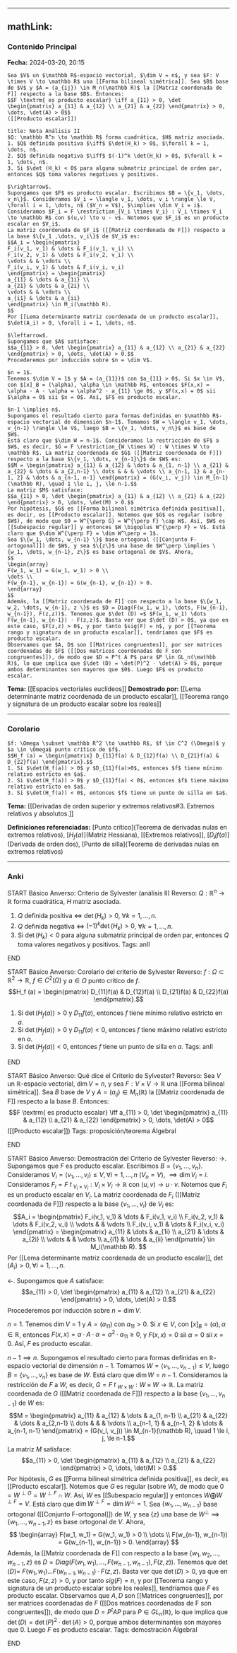 
---
mathLink:
---
### Contenido Principal

**Fecha:** 2024-03-20, 20:15

```ad-theorem
Sea $V$ un $\mathbb R$-espacio vectorial, $\dim V = n$, y sea $F: V \times V \to \mathbb R$ una [[Forma bilineal simétrica]]. Sea $B$ base de $V$ y $A = (a_{ij}) \in M_n(\mathbb R)$ la [[Matriz coordenada de F]] respecto a la base $B$. Entonces:
$$F \textrm{ es producto escalar} \iff a_{11} > 0, \det \begin{pmatrix} a_{11} & a_{12} \\ a_{21} & a_{22} \end{pmatrix} > 0, \dots, \det(A) > 0$$
([[Producto escalar]])
```

```ad-note
title: Nota Análisis II
$Q: \mathbb R^n \to \mathbb R$ forma cuadrática, $H$ matriz asociada.
1. $Q$ definida positiva $\iff$ $\det(H_k) > 0$, $\forall k = 1, \dots, n$.
2. $Q$ definida negativa $\iff$ $(-1)^k \det(H_k) > 0$, $\forall k = 1, \dots, n$.
3. Si $\det (H_k) < 0$ para alguna submatriz principal de orden par, entonces $Q$ toma valores negativos y positivos.
```

```ad-proof
$\rightarrow$.
Supongamos que $F$ es producto escalar. Escribimos $B = \{v_1, \dots, v_n\}$. Consideramos $V_i = \langle v_1, \dots, v_i \rangle \le V, \forall i = 1, \dots, n$ ($V_n = V$), $\implies \dim V_i = i$. Consideramos $F_i = F \restriction_{V_i \times V_i} : V_i \times V_i \to \mathbb R$ con $(u,v) \to u · v$. Notemos que $F_i$ es un producto escalar en $V_i$.
La matriz coordenada de $F_i$ ([[Matriz coordenada de F]]) respecto a la base $\{v_1 ,\dots, v_i\}$ de $V_i$ es:
$$A_i = \begin{pmatrix}
F_i(v_1, v_1) & \dots & F_i(v_1, v_i) \\
F_i(v_2, v_1) & \dots & F_i(v_2, v_i) \\
\vdots & & \vdots \\
F_i(v_i, v_1) & \dots & F_i(v_i, v_i)
\end{pmatrix} = \begin{pmatrix}
a_{11} & \dots & a_{1i} \\
a_{21} & \dots & a_{2i} \\
\vdots & & \vdots \\
a_{i1} & \dots & a_{ii}
\end{pmatrix} \in M_i(\mathbb R).
$$
Por [[Lema determinante matriz coordenada de un producto escalar]], $\det(A_i) > 0, \forall i = 1, \dots, n$.

$\leftarrow$.
Supongamos que $A$ satisface:
$$a_{11} > 0, \det \begin{pmatrix} a_{11} & a_{12} \\ a_{21} & a_{22} \end{pmatrix} > 0, \dots, \det(A) > 0.$$
Procederemos por inducción sobre $n = \dim V$.

$n = 1$.
Tenemos $\dim V = 1$ y $A = (a_{11})$ con $a_{11} > 0$. Si $x \in V$, con $[x]_B = (\alpha), \alpha \in \mathbb R$, entonces $F(x,x) = \alpha · A · \alpha = \alpha^2 · a_{11} \ge 0$, y $F(x,x) = 0$ sii $\alpha = 0$ sii $x = 0$. Así, $F$ es producto escalar.

$n-1 \implies n$.
Supongamos el resultado cierto para formas definidas en $\mathbb R$-espacio vectorial de dimensión $n-1$. Tomamos $W = \langle v_1, \dots, v_{n-1} \rangle \le V$, luego $B = \{v_1, \dots, v_n\}$ es base de $W$.
Está claro que $\dim W = n-1$. Consideramos la restricción de $F$ a $W$, es decir, $G = F \restriction_{W \times W} : W \times W \to \mathbb R$. La matriz coordenada de $G$ ([[Matriz coordenada de F]]) respecto a la base $\{v_1, \dots, v_{n-1}\}$ de $W$ es:
$$M = \begin{pmatrix} a_{11} & a_{12} & \dots & a_{1, n-1} \\ a_{21} & a_{22} & \dots & a_{2,n-1} \\ dots & & & \vdots \\ a_{n-1, 1} & a_{n-1, 2} & \dots & a_{n-1, n-1} \end{pmatrix} = (G(v_i, v_j)) \in M_{n-1}(\mathbb R), \quad 1 \le i, j, \le n-1.$$
La matriz $M$ satisface:
$$a_{11} > 0, \det \begin{pmatrix} a_{11} & a_{12} \\ a_{21} & a_{22} \end{pmatrix} > 0, \dots, \det(M) > 0.$$
Por hipótesis, $G$ es [[Forma bilineal simétrica definida positiva]], es decir, es [[Producto escalar]]. Notemos que $G$ es regular (sobre $W$), de modo que $0 = W^{\perp G} = W^{\perp F} \cap W$. Así, $W$ es [[Subespacio regular]] y entonces $W \bigoplus W^{\perp F} = V$. Está claro que $\dim W^{\perp F} = \dim W^\perp = 1$.
Sea $\{w_1, \dots, w_{n-1} \}$ base ortogonal ([[Conjunto F-ortogonal]]) de $W$, y sea $\{z\}$ una base de $W^\perp \implies \{w_1, \dots, w_{n-1}, z\}$ es base ortogonal de $V$. Ahora,
$$
\begin{array}
F(w_1, w_1) = G(w_1, w_1) > 0 \\
\dots \\
F(w_{n-1}, w_{n-1}) = G(w_{n-1}, w_{n-1}) > 0.
\end{array}
$$
Además, la [[Matriz coordenada de F]] con respecto a la base $\{w_1, w_2, \dots, w_{n-1}, z \}$ es $D = Diag(F(w_1, w_1), \dots, F(w_{n-1}, w_{n-1}), F(z,z))$. Tenemos que $\det (D) =$ $F(w_1, w_1) \dots F(w_{n-1}, w_{n-1}) · F(z,z)$. Basta ver que $\det (D) > 0$, ya que en este caso, $F(z,z) > 0$, y por tanto $sig(F) = n$, y por [[Teorema rango y signatura de un producto escalar]], tendríamos que $F$ es producto escalar.
Observamos que $A, D$ son [[Matrices congruentes]], por ser matrices coordenadas de $F$ ([[Dos matrices coordenadas de F son congruentes]]), de modo que $D = P^t A P$ para $P \in GL_n(\mathbb R)$, lo que implica que $\det (D) = \det(P)^2 · \det(A) > 0$, porque ambos determinantes son mayores que $0$. Luego $F$ es producto escalar.
```


**Tema:** [[Espacios vectoriales euclídeos]]
**Demostrado por:** [[Lema determinante matriz coordenada de un producto escalar]], [[Teorema rango y signatura de un producto escalar sobre los reales]]

---
### Corolario

```ad-cor
$f: \Omega \subset \mathbb R^2 \to \mathbb R$, $f \in C^2 (\Omega)$ y $a \in \Omega$ punto crítico de $f$.
$$H_f (a) = \begin{pmatrix} D_{11}f(a) & D_{12}f(a) \\ D_{21}f(a) & D_{22}f(a) \end{pmatrix}.$$
1. Si $\det(H_f(a)) > 0$ y $D_{11}f(a)>0$, entonces $f$ tiene mínimo relativo estricto en $a$.
2. Si $\det(H_f(a)) > 0$ y $D_{11}f(a) < 0$, entonces $f$ tiene máximo relativo estricto en $a$.
3. Si $\det(H_f(a)) < 0$, entonces $f$ tiene un punto de silla en $a$.
```

**Tema:** [[Derivadas de orden superior y extremos relativos#3. Extremos relativos y absolutos.]]

**Definiciones referenciadas:** [Punto crítico](Teorema de derivadas nulas en extremos relativos), [$H_f(a)$](Matriz Hessiana), [[Extremos relativos]], [$D_ijf(a)$](Derivada de orden dos), [Punto de silla](Teorema de derivadas nulas en extremos relativos)

---
### Anki

START
Básico
Anverso: Criterio de Sylvester (análisis II)
Reverso: $Q: \mathbb R^n \to \mathbb R$ forma cuadrática, $H$ matriz asociada.
1. $Q$ definida positiva $\iff$ $\det(H_k) > 0$, $\forall k = 1, \dots, n$.
2. $Q$ definida negativa $\iff$ $(-1)^k \det(H_k) > 0$, $\forall k = 1, \dots, n$.
3. Si $\det (H_k) < 0$ para alguna submatriz principal de orden par, entonces $Q$ toma valores negativos y positivos.
Tags: anII
<!--ID: 1732364239575-->
END

START
Básico
Anverso: Corolario del criterio de Sylvester
Reverso: $f: \Omega \subset \mathbb R^2 \to \mathbb R$, $f \in C^2 (\Omega)$ y $a \in \Omega$ punto crítico de $f$.
$$H_f (a) = \begin{pmatrix} D_{11}f(a) & D_{12}f(a) \\ D_{21}f(a) & D_{22}f(a) \end{pmatrix}.$$
1. Si $\det(H_f(a)) > 0$ y $D_{11}f(a)$, entonces $f$ tiene mínimo relativo estricto en $a$.
2. Si $\det(H_f(a)) > 0$ y $D_{11}f(a) < 0$, entonces $f$ tiene máximo relativo estricto en $a$.
3. Si $\det(H_f(a)) < 0$, entonces $f$ tiene un punto de silla en $a$.
Tags: anII
<!--ID: 1732364239579-->
END



START
Básico
Anverso: Qué dice el Criterio de Sylvester?
Reverso: Sea $V$ un $\mathbb R$-espacio vectorial, $\dim V = n$, y sea $F: V \times V \to \mathbb R$ una [[Forma bilineal simétrica]]. Sea $B$ base de $V$ y $A = (a_{ij}) \in M_n(\mathbb R)$ la [[Matriz coordenada de F]] respecto a la base $B$. Entonces:
$$F \textrm{ es producto escalar} \iff a_{11} > 0, \det \begin{pmatrix} a_{11} & a_{12} \\ a_{21} & a_{22} \end{pmatrix} > 0, \dots, \det(A) > 0$$
([[Producto escalar]])
Tags: proposición/teorema ÁlgebraI
<!--ID: 1712235233708-->
END

START
Básico
Anverso: Demostración del Criterio de Sylvester
Reverso: $\rightarrow$.
Supongamos que $F$ es producto escalar. Escribimos $B = \{v_1, \dots, v_n\}$. Consideramos $V_i = \langle v_1, \dots, v_i \rangle \le V, \forall i = 1, \dots, n$ ($V_n = V$), $\implies \dim V_i = i$. Consideramos $F_i = F \restriction_{V_i \times V_i} : V_i \times V_i \to \mathbb R$ con $(u,v) \to u · v$. Notemos que $F_i$ es un producto escalar en $V_i$.
La matriz coordenada de $F_i$ ([[Matriz coordenada de F]]) respecto a la base $\{v_1 ,\dots, v_i\}$ de $V_i$ es:
$$A_i = \begin{pmatrix}
F_i(v_1, v_1) & \dots & F_i(v_1, v_i) \\
F_i(v_2, v_1) & \dots & F_i(v_2, v_i) \\
\vdots & & \vdots \\
F_i(v_i, v_1) & \dots & F_i(v_i, v_i)
\end{pmatrix} = \begin{pmatrix}
a_{11} & \dots & a_{1i} \\
a_{21} & \dots & a_{2i} \\
\vdots & & \vdots \\
a_{i1} & \dots & a_{ii}
\end{pmatrix} \in M_i(\mathbb R).
$$
Por [[Lema determinante matriz coordenada de un producto escalar]], $\det(A_i) > 0, \forall i = 1, \dots, n$.

$\leftarrow$.
Supongamos que $A$ satisface:
$$a_{11} > 0, \det \begin{pmatrix} a_{11} & a_{12} \\ a_{21} & a_{22} \end{pmatrix} > 0, \dots, \det(A) > 0.$$
Procederemos por inducción sobre $n = \dim V$.

$n = 1$.
Tenemos $\dim V = 1$ y $A = (a_{11})$ con $a_{11} > 0$. Si $x \in V$, con $[x]_B = (\alpha), \alpha \in \mathbb R$, entonces $F(x,x) = \alpha · A · \alpha = \alpha^2 · a_{11} \ge 0$, y $F(x,x) = 0$ sii $\alpha = 0$ sii $x = 0$. Así, $F$ es producto escalar.

$n-1 \implies n$.
Supongamos el resultado cierto para formas definidas en $\mathbb R$-espacio vectorial de dimensión $n-1$. Tomamos $W = \langle v_1, \dots, v_{n-1} \rangle \le V$, luego $B = \{v_1, \dots, v_n\}$ es base de $W$.
Está claro que $\dim W = n-1$. Consideramos la restricción de $F$ a $W$, es decir, $G = F \restriction_{W \times W} : W \times W \to \mathbb R$. La matriz coordenada de $G$ ([[Matriz coordenada de F]]) respecto a la base $\{v_1, \dots, v_{n-1}\}$ de $W$ es:
$$M = \begin{pmatrix} a_{11} & a_{12} & \dots & a_{1, n-1} \\ a_{21} & a_{22} & \dots & a_{2,n-1} \\ dots & & & \vdots \\ a_{n-1, 1} & a_{n-1, 2} & \dots & a_{n-1, n-1} \end{pmatrix} = (G(v_i, v_j)) \in M_{n-1}(\mathbb R), \quad 1 \le i, j, \le n-1.$$
La matriz $M$ satisface:
$$a_{11} > 0, \det \begin{pmatrix} a_{11} & a_{12} \\ a_{21} & a_{22} \end{pmatrix} > 0, \dots, \det(M) > 0.$$
Por hipótesis, $G$ es [[Forma bilineal simétrica definida positiva]], es decir, es [[Producto escalar]]. Notemos que $G$ es regular (sobre $W$), de modo que $0 = W^{\perp G} = W^{\perp F} \cap W$. Así, $W$ es [[Subespacio regular]] y entonces $W \bigoplus W^{\perp F} = V$. Está claro que $\dim W^{\perp F} = \dim W^\perp = 1$.
Sea $\{w_1, \dots, w_{n-1} \}$ base ortogonal ([[Conjunto F-ortogonal]]) de $W$, y sea $\{z\}$ una base de $W^\perp \implies \{w_1, \dots, w_{n-1}, z\}$ es base ortogonal de $V$. Ahora,
$$
\begin{array}
F(w_1, w_1) = G(w_1, w_1) > 0 \\
\dots \\
F(w_{n-1}, w_{n-1}) = G(w_{n-1}, w_{n-1}) > 0.
\end{array}
$$
Además, la [[Matriz coordenada de F]] con respecto a la base $\{w_1, w_2, \dots, w_{n-1}, z \}$ es $D = Diag(F(w_1, w_1), \dots, F(w_{n-1}, w_{n-1}), F(z,z))$. Tenemos que $\det (D) =$ $F(w_1, w_1) \dots F(w_{n-1}, w_{n-1}) · F(z,z)$. Basta ver que $\det (D) > 0$, ya que en este caso, $F(z,z) > 0$, y por tanto $sig(F) = n$, y por [[Teorema rango y signatura de un producto escalar sobre los reales]], tendríamos que $F$ es producto escalar.
Observamos que $A, D$ son [[Matrices congruentes]], por ser matrices coordenadas de $F$ ([[Dos matrices coordenadas de F son congruentes]]), de modo que $D = P^t A P$ para $P \in GL_n(\mathbb R)$, lo que implica que $\det (D) = \det(P)^2 · \det(A) > 0$, porque ambos determinantes son mayores que $0$. Luego $F$ es producto escalar.
Tags: demostración ÁlgebraI
<!--ID: 1712235233714-->
END
